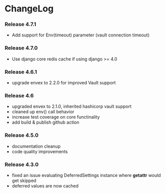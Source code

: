 # ChangeLog

### Release 4.7.1

- Add support for Env(timeout) parameter (vault connection timeout)

### Release 4.7.0

- Use django core redis cache if using django >= 4.0

### Release 4.6.1

- upgrade envex to 2.2.0 for improved Vault support

### Release 4.6

- upgraded envex to 2.1.0, inherited hashicorp vault support
- cleaned up env() call behavior
- increase test coverage on core functinality
- add build & publish github action

### Release 4.5.0
  - documentation cleanup
  - code quality improvements

### Release 4.3.0
  - fixed an issue evaluating DeferredSettings instance where __getattr__ would get skipped
  - deferred values are now cached
